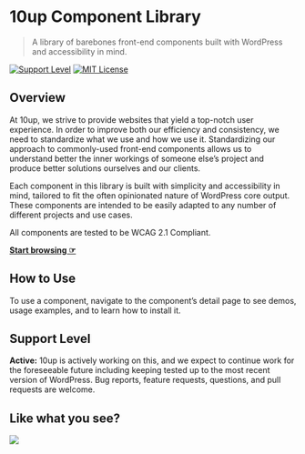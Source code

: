 # 10up Component Library

> A library of barebones front-end components built with WordPress and accessibility in mind.

[![Support Level](https://img.shields.io/badge/support-active-green.svg)](#support-level) [![MIT License](https://img.shields.io/github/license/10up/wp-component-library.svg)](https://github.com/10up/wp-component-library/blob/gh-pages/LICENSE.md)

## Overview

At 10up, we strive to provide websites that yield a top-notch user experience. In order to improve both our efficiency and consistency, we need to standardize what we use and how we use it. Standardizing our approach to commonly-used front-end components allows us to understand better the inner workings of someone else’s project and produce better solutions ourselves and our clients.

Each component in this library is built with simplicity and accessibility in mind, tailored to fit the often opinionated nature of WordPress core output. These components are intended to be easily adapted to any number of different projects and use cases.

All components are tested to be WCAG 2.1 Compliant.

**[Start browsing ☞](https://10up.github.io/wp-component-library/)**

## How to Use

To use a component, navigate to the component’s detail page to see demos, usage examples, and to learn how to install it.

## Support Level

**Active:** 10up is actively working on this, and we expect to continue work for the foreseeable future including keeping tested up to the most recent version of WordPress. Bug reports, feature requests, questions, and pull requests are welcome.

## Like what you see?

<a href="http://10up.com/contact/"><img src="https://10updotcom-uploads.s3.amazonaws.com/uploads/2016/08/10up_github_banner-2.png"></a>

